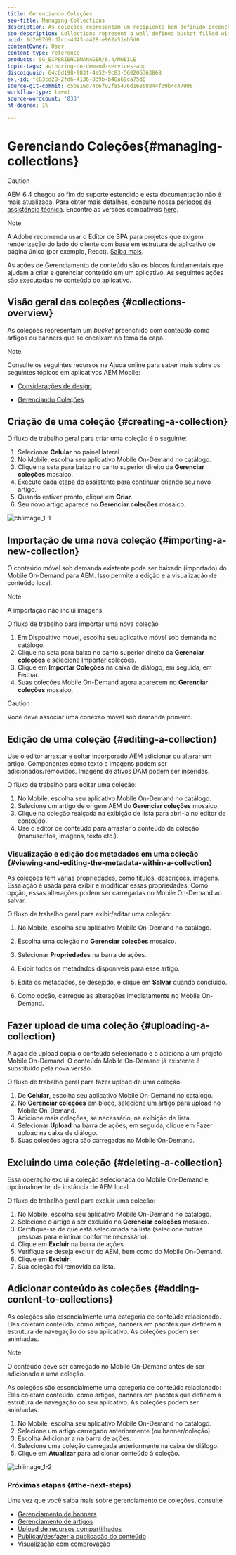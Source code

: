 ```yaml
---
title: Gerenciando Coleções
seo-title: Managing Collections
description: As coleções representam um recipiente bem definido preenchido com conteúdo, como artigos ou banners, que se adequam ao tema da capa. Siga esta página para saber mais.
seo-description: Collections represent a well defined bucket filled with content such as articles or banners that suits the cover's theme. Follow this page to learn more.
uuid: 1d2e9769-d2cc-4d43-a428-e962a51eb5d0
contentOwner: User
content-type: reference
products: SG_EXPERIENCEMANAGER/6.4/MOBILE
topic-tags: authoring-on-demand-services-app
discoiquuid: 64c6d198-983f-4a52-9c83-560206363868
exl-id: fc83cd28-2fd6-4136-839b-b48a69ca75d0
source-git-commit: c5b816d74c6f02f85476d16868844f39b4c47996
workflow-type: tm+mt
source-wordcount: '833'
ht-degree: 1%

---
```


# Gerenciando Coleções{#managing-collections}

>[!CAUTION]
>
>AEM 6.4 chegou ao fim do suporte estendido e esta documentação não é mais atualizada. Para obter mais detalhes, consulte nossa [períodos de assistência técnica](https://helpx.adobe.com/br/support/programs/eol-matrix.html). Encontre as versões compatíveis [here](https://experienceleague.adobe.com/docs/).

>[!NOTE]
>
>A Adobe recomenda usar o Editor de SPA para projetos que exigem renderização do lado do cliente com base em estrutura de aplicativo de página única (por exemplo, React). [Saiba mais](/help/sites-developing/spa-overview.md).

As ações de Gerenciamento de conteúdo são os blocos fundamentais que ajudam a criar e gerenciar conteúdo em um aplicativo. As seguintes ações são executadas no conteúdo do aplicativo.

## Visão geral das coleções {#collections-overview}

As coleções representam um *bucket* preenchido com conteúdo como artigos ou banners que se encaixam no tema da capa.

>[!NOTE]
>
>Consulte os seguintes recursos na Ajuda online para saber mais sobre os seguintes tópicos em aplicativos AEM Mobile:
>
>* [Considerações de design](https://helpx.adobe.com/digital-publishing-solution/help/design-app.html)
>
>* [Gerenciando Coleções](https://helpx.adobe.com/digital-publishing-solution/help/creating-collections.html)
>


## Criação de uma coleção {#creating-a-collection}

O fluxo de trabalho geral para criar uma coleção é o seguinte:

1. Selecionar **Celular** no painel lateral.
1. No Mobile, escolha seu aplicativo Mobile On-Demand no catálogo.
1. Clique na seta para baixo no canto superior direito da **Gerenciar coleções** mosaico.
1. Execute cada etapa do assistente para continuar criando seu novo artigo.
1. Quando estiver pronto, clique em **Criar**.
1. Seu novo artigo aparece no **Gerenciar coleções** mosaico.

![chlimage_1-1](assets/chlimage_1-1.gif)

## Importação de uma nova coleção {#importing-a-new-collection}

O conteúdo móvel sob demanda existente pode ser baixado (importado) do Mobile On-Demand para AEM. Isso permite a edição e a visualização de conteúdo local.

>[!NOTE]
>
>A importação não inclui imagens.

O fluxo de trabalho para importar uma nova coleção

1. Em Dispositivo móvel, escolha seu aplicativo móvel sob demanda no catálogo.
1. Clique na seta para baixo no canto superior direito da **Gerenciar coleções** e selecione Importar coleções.
1. Clique em **Importar Coleções** na caixa de diálogo, em seguida, em Fechar.
1. Suas coleções Mobile On-Demand agora aparecem no **Gerenciar coleções** mosaico.

>[!CAUTION]
>
>Você deve associar uma conexão móvel sob demanda primeiro.

## Edição de uma coleção {#editing-a-collection}

Use o editor arrastar e soltar incorporado AEM adicionar ou alterar um artigo. Componentes como texto e imagens podem ser adicionados/removidos. Imagens de ativos DAM podem ser inseridas.

O fluxo de trabalho para editar uma coleção:

1. No Mobile, escolha seu aplicativo Mobile On-Demand no catálogo.
1. Selecione um artigo de origem AEM do **Gerenciar coleções** mosaico.
1. Clique na coleção realçada na exibição de lista para abri-la no editor de conteúdo.
1. Use o editor de conteúdo para arrastar o conteúdo da coleção (manuscritos, imagens, texto etc.).

### Visualização e edição dos metadados em uma coleção {#viewing-and-editing-the-metadata-within-a-collection}

As coleções têm várias propriedades, como títulos, descrições, imagens. Essa ação é usada para exibir e modificar essas propriedades. Como opção, essas alterações podem ser carregadas no Mobile On-Demand ao salvar.

O fluxo de trabalho geral para exibir/editar uma coleção:

1. No Mobile, escolha seu aplicativo Mobile On-Demand no catálogo.
1. Escolha uma coleção no **Gerenciar coleções** mosaico.

1. Selecionar **Propriedades** na barra de ações.
1. Exibir todos os metadados disponíveis para esse artigo.
1. Edite os metadados, se desejado, e clique em **Salvar** quando concluído.
1. Como opção, carregue as alterações imediatamente no Mobile On-Demand.

## Fazer upload de uma coleção {#uploading-a-collection}

A ação de upload copia o conteúdo selecionado e o adiciona a um projeto Mobile On-Demand. O conteúdo Mobile On-Demand já existente é substituído pela nova versão.

O fluxo de trabalho geral para fazer upload de uma coleção:

1. De **Celular**, escolha seu aplicativo Mobile On-Demand no catálogo.
1. No **Gerenciar coleções** em bloco, selecione um artigo para upload no Mobile On-Demand.
1. Adicione mais coleções, se necessário, na exibição de lista.
1. Selecionar **Upload** na barra de ações, em seguida, clique em Fazer upload na caixa de diálogo.
1. Suas coleções agora são carregadas no Mobile On-Demand.

## Excluindo uma coleção {#deleting-a-collection}

Essa operação exclui a coleção selecionada do Mobile On-Demand e, opcionalmente, da instância de AEM local.

O fluxo de trabalho geral para excluir uma coleção:

1. No Mobile, escolha seu aplicativo Mobile On-Demand no catálogo.
1. Selecione o artigo a ser excluído no **Gerenciar coleções** mosaico.
1. Certifique-se de que está selecionada na lista (selecione outras pessoas para eliminar conforme necessário).
1. Clique em **Excluir** na barra de ações.
1. Verifique se deseja excluir do AEM, bem como do Mobile On-Demand.
1. Clique em **Excluir**.
1. Sua coleção foi removida da lista.

## Adicionar conteúdo às coleções {#adding-content-to-collections}

As coleções são essencialmente uma categoria de conteúdo relacionado. Eles coletam conteúdo, como artigos, banners em pacotes que definem a estrutura de navegação do seu aplicativo. As coleções podem ser aninhadas.

>[!NOTE]
>
>O conteúdo deve ser carregado no Mobile On-Demand antes de ser adicionado a uma coleção.

As coleções são essencialmente uma categoria de conteúdo relacionado: Eles coletam conteúdo, como artigos, banners em pacotes que definem a estrutura de navegação do seu aplicativo. As coleções podem ser aninhadas.

1. No Mobile, escolha seu aplicativo Mobile On-Demand no catálogo.
1. Selecione um artigo carregado anteriormente (ou banner/coleção)
1. Escolha Adicionar a na barra de ações.
1. Selecione uma coleção carregada anteriormente na caixa de diálogo.
1. Clique em **Atualizar** para adicionar conteúdo à coleção.

![chlimage_1-2](assets/chlimage_1-2.gif)

### Próximas etapas {#the-next-steps}

Uma vez que você saiba mais sobre gerenciamento de coleções, consulte

* [Gerenciamento de banners](/help/mobile/mobile-on-demand-managing-banners.md)
* [Gerenciamento de artigos](/help/mobile/mobile-on-demand-managing-articles.md)
* [Upload de recursos compartilhados](/help/mobile/mobile-on-demand-shared-resources.md)
* [Publicar/desfazer a publicação do conteúdo](/help/mobile/mobile-on-demand-publishing-unpublishing.md)
* [Visualização com comprovação](/help/mobile/aem-mobile-manage-ondemand-services.md)
